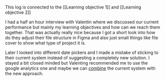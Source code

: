This log is connected to the [[Learning objective 1]] and [[Learning objective 2]]

I had a half an hour interview with Valentin where we discussed our current performance but mainly my learning objectives and how can we reach them together. That was actually really nice because I got a short look into how do they adjust their file structure in Figma and also just small things like file cover to show what type of project it is. 

Later I looked into different date pickers and I made a mistake of sticking to their current system instead of suggesting a completely new solution. I stayed a bit closed minded but Valenting recommended me to use the google analytics one and maybe we can [combine](https://www.figma.com/design/51yD196oN31j42ASgv5lY2/Filters-in-Order-Portal?node-id=204-26528&t=az6IlTfVJzYHjMfm-11) the current system with the new approach. 
